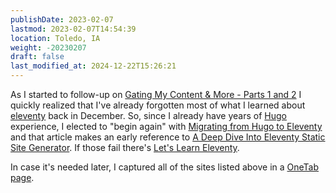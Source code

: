 ```yaml
---
publishDate: 2023-02-07
lastmod: 2023-02-07T14:54:39
location: Toledo, IA
weight: -20230207
draft: false
last_modified_at: 2024-12-22T15:26:21
---
```

As I started to follow-up on [Gating My Content & More - Parts 1 and 2](https://static.grinnell.edu/dlad-blog/posts/139-gating-my-content-and-more/) I quickly realized that I've already forgotten most of what I learned about [eleventy](https://www.11ty.dev/) back in December.  So, since I already have years of [Hugo](https://gohugo.io) experience, I elected to "begin again" with [Migrating from Hugo to Eleventy](https://ttntm.me/blog/migrating-from-hugo-to-eleventy/) and that article makes an early reference to [A Deep Dive Into Eleventy Static Site Generator](https://www.smashingmagazine.com/2021/03/eleventy-static-site-generator/).  If those fail there's [Let's Learn Eleventy](https://dev.to/psypher1/lets-learn-eleventy-1a67).  

In case it's needed later, I captured all of the sites listed above in a [OneTab page](https://www.one-tab.com/page/6DzScWRTSkaO5xr7YGC2Hg).   


